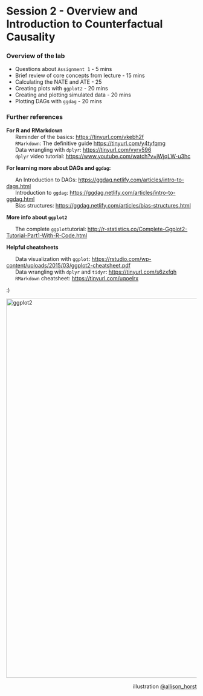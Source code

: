 # Session 2 - Overview and Introduction to Counterfactual Causality

### Overview of the lab

- Questions about `Assignment 1` - 5 mins
- Brief review of core concepts from lecture - 15 mins
- Calculating the NATE and ATE - 25
- Creating plots with `ggplot2` -  20 mins
- Creating and plotting simulated data - 20 mins
- Plotting DAGs with `ggdag` - 20 mins


### Further references

**For R and RMarkdown** <br>
&nbsp;&nbsp;&nbsp;&nbsp;&nbsp;&nbsp;Reminder of the basics: https://tinyurl.com/vkebh2f <br>
&nbsp;&nbsp;&nbsp;&nbsp;&nbsp;&nbsp;`RMarkdown`: The definitive guide https://tinyurl.com/y4tyfqmg <br>
&nbsp;&nbsp;&nbsp;&nbsp;&nbsp;&nbsp;Data wrangling with `dplyr`: https://tinyurl.com/vyrv596 <br>
&nbsp;&nbsp;&nbsp;&nbsp;&nbsp;&nbsp;`dplyr` video tutorial: https://www.youtube.com/watch?v=jWjqLW-u3hc <p>

**For learning more about DAGs and `ggdag`:** <p>
&nbsp;&nbsp;&nbsp;&nbsp;&nbsp;&nbsp;An Introduction to DAGs: https://ggdag.netlify.com/articles/intro-to-dags.html <br>
&nbsp;&nbsp;&nbsp;&nbsp;&nbsp;&nbsp;Introduction to `ggdag`: https://ggdag.netlify.com/articles/intro-to-ggdag.html <br>
&nbsp;&nbsp;&nbsp;&nbsp;&nbsp;&nbsp;Bias structures: https://ggdag.netlify.com/articles/bias-structures.html <br>
  
**More info about `ggplot2`**<p>
&nbsp;&nbsp;&nbsp;&nbsp;&nbsp;&nbsp;The complete `ggplot`tutorial: http://r-statistics.co/Complete-Ggplot2-Tutorial-Part1-With-R-Code.html <p>

**Helpful cheatsheets** <p>
&nbsp;&nbsp;&nbsp;&nbsp;&nbsp;&nbsp;Data visualization with `ggplot`: https://rstudio.com/wp-content/uploads/2015/03/ggplot2-cheatsheet.pdf <br>
&nbsp;&nbsp;&nbsp;&nbsp;&nbsp;&nbsp;Data wrangling with `dplyr` and `tidyr`: https://tinyurl.com/s6zxfqh <br>
&nbsp;&nbsp;&nbsp;&nbsp;&nbsp;&nbsp;`RMarkdown` cheatsheet: https://tinyurl.com/uqoelrx <p>
  
  :)


<img src="https://github.com/allisonhorst/stats-illustrations/blob/master/rstats-artwork/ggplot2_masterpiece.png" alt="ggplot2" class="center" width="1000"/> 
<p align="right">illustration <a href="https://twitter.com/allison_horst">@allison_horst</a></p>
